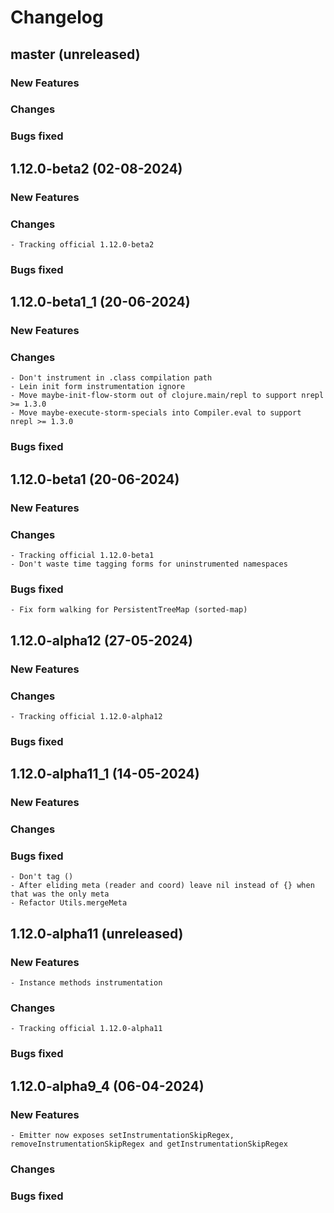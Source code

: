 # Changelog

## master (unreleased)

### New Features
    
### Changes
                    
### Bugs fixed 

## 1.12.0-beta2 (02-08-2024)

### New Features
    
### Changes

    - Tracking official 1.12.0-beta2
                    
### Bugs fixed 

## 1.12.0-beta1_1 (20-06-2024)

### New Features
    
### Changes

    - Don't instrument in .class compilation path 
    - Lein init form instrumentation ignore
    - Move maybe-init-flow-storm out of clojure.main/repl to support nrepl >= 1.3.0
    - Move maybe-execute-storm-specials into Compiler.eval to support nrepl >= 1.3.0
    
### Bugs fixed 

## 1.12.0-beta1 (20-06-2024)

### New Features
    
### Changes 

    - Tracking official 1.12.0-beta1
    - Don't waste time tagging forms for uninstrumented namespaces
    
### Bugs fixed 

    - Fix form walking for PersistentTreeMap (sorted-map)

## 1.12.0-alpha12 (27-05-2024)

### New Features
    
### Changes 

    - Tracking official 1.12.0-alpha12
    
### Bugs fixed 

## 1.12.0-alpha11_1 (14-05-2024)

### New Features
    
### Changes 
    
### Bugs fixed

    - Don't tag ()
    - After eliding meta (reader and coord) leave nil instead of {} when that was the only meta
    - Refactor Utils.mergeMeta
    
## 1.12.0-alpha11 (unreleased)
	
### New Features
    
    - Instance methods instrumentation
    
### Changes 
    
    - Tracking official 1.12.0-alpha11
    
### Bugs fixed

## 1.12.0-alpha9_4 (06-04-2024)
	
### New Features

    - Emitter now exposes setInstrumentationSkipRegex, removeInstrumentationSkipRegex and getInstrumentationSkipRegex
    
### Changes 
    
### Bugs fixed
